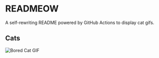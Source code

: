 # READMEOW

A self-rewriting README powered by GitHub Actions to display cat gifs.

## Cats

![Bored Cat GIF](https://media3.giphy.com/media/v1.Y2lkPTlhY2QwMmRhMnZvZmM0aDl3bHkzOHFweXJiNnpjMzZlOHZvbGlkdWdsZWNvc3lrMiZlcD12MV9naWZzX3NlYXJjaCZjdD1n/mlvseq9yvZhba/200.gif)
